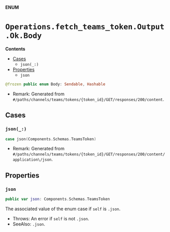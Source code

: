 **ENUM**

# `Operations.fetch_teams_token.Output.Ok.Body`

**Contents**

- [Cases](#cases)
  - `json(_:)`
- [Properties](#properties)
  - `json`

```swift
@frozen public enum Body: Sendable, Hashable
```

- Remark: Generated from `#/paths/channels/teams/tokens/{token_id}/GET/responses/200/content`.

## Cases
### `json(_:)`

```swift
case json(Components.Schemas.TeamsToken)
```

- Remark: Generated from `#/paths/channels/teams/tokens/{token_id}/GET/responses/200/content/application\/json`.

## Properties
### `json`

```swift
public var json: Components.Schemas.TeamsToken
```

The associated value of the enum case if `self` is `.json`.

- Throws: An error if `self` is not `.json`.
- SeeAlso: `.json`.
